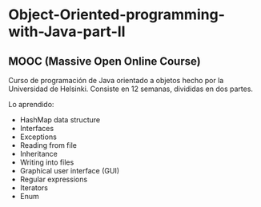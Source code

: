 # Object-Oriented-programming-with-Java-part-II
MOOC (Massive Open Online Course)
--
Curso de programación de Java orientado a objetos hecho por la Universidad de Helsinki.
Consiste en 12 semanas, divididas en dos partes.

Lo aprendido:
- HashMap data structure
- Interfaces
- Exceptions
- Reading from file
- Inheritance
- Writing into files
- Graphical user interface (GUI)
- Regular expressions
- Iterators
- Enum
